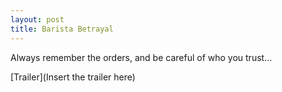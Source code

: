 ```yaml
---
layout: post
title: Barista Betrayal
---
```



Always remember the orders, and be careful of who you trust…

[Trailer](Insert the trailer here)
